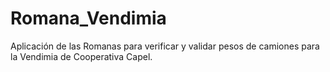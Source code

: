 # Romana_Vendimia
 Aplicación de las Romanas para verificar y validar pesos de camiones para la Vendimia de Cooperativa Capel.

